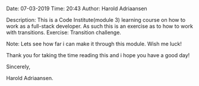 Date:           07-03-2019
Time:           20:43
Author:         Harold Adriaansen

Description:    This is a Code Institute(module 3) learning course on how to work as a full-stack developer.
                As such this is an exercise as to how to work with transitions.
                Exercise: Transition challenge. 

Note:           Lets see how far i can make it through this module.
                Wish me luck!


Thank you for taking the time reading this and i hope you have a good day!


Sincerely,

Harold Adriaansen.